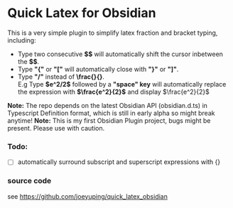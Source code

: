 # Quick Latex for Obsidian

This is a very simple plugin to simplify latex fraction and bracket typing, including:
* Type two consecutive **\$\$** will automatically shift the cursor inbetween the **\$\$**.
* Type **"{"** or **"["** will automatically close with **"}"** or **"]"**.
* Type **"/"** instead of **\frac{}{}**.  
  E.g Type **\$e^2/2\$** followed by a **"space" key** will automatically replace the expression with **\$\frac{e^2}{2}\$** and display $\frac{e^2}{2}$

**Note:** The repo depends on the latest Obsidian API (obsidian.d.ts) in Typescript Definition format, which is still in early alpha so might break anytime!
**Note:** This is my first Obsidian Plugin project, bugs might be present. Please use with caution.

### Todo:  
- [ ] automatically surround subscript and superscript expressions with {}

### source code
see https://github.com/joeyuping/quick_latex_obsidian